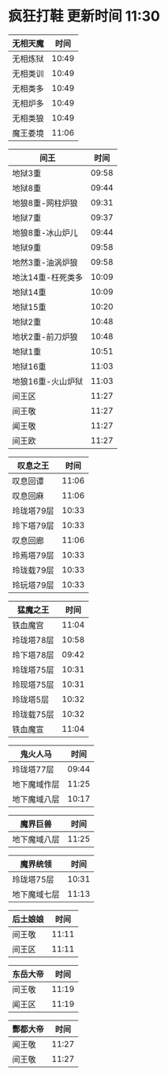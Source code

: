 # 疯狂打鞋 更新时间 11:30

| 无相天魔   | 时间    |
|--------|-------|
| 无相炼狱 | 10:49 |
| 无相类训 | 10:49 |
| 无相类多 | 10:49 |
| 无相炉多 | 10:49 |
| 无相类狼 | 10:49 |
| 魔王娄境 | 11:06 |

| 间王   | 时间    |
|--------|-------|
| 地狱3重 | 09:58 |
| 地狱8重 | 09:44 |
| 地狼8重-网柱炉狼 | 09:31 |
| 地狱7重 | 09:37 |
| 地狼8重-冰山炉儿 | 09:44 |
| 地狱9重 | 09:58 |
| 地然3重-油涡炉狼 | 09:58 |
| 地汰14重-枉死类多 | 10:09 |
| 地狱14重 | 10:09 |
| 地狱15重 | 10:20 |
| 地狱2重 | 10:48 |
| 地状2重-前刀炉狼 | 10:48 |
| 地狱1重 | 10:51 |
| 地狱16重 | 11:03 |
| 地狼16重-火山炉狱 | 11:03 |
| 间王区 | 11:27 |
| 间王敬 | 11:27 |
| 闻王敬 | 11:27 |
| 间王欧 | 11:27 |

| 叹息之王   | 时间    |
|--------|-------|
| 叹息回谭 | 11:06 |
| 叹息回麻 | 11:06 |
| 玲珑塔79层 | 10:33 |
| 玲下塔79层 | 10:33 |
| 叹息回廊 | 11:06 |
| 玲焉塔79层 | 10:33 |
| 玲珑载79层 | 10:33 |
| 玲玩塔79层 | 10:33 |

| 猛魔之王   | 时间    |
|--------|-------|
| 铁血魔宫 | 11:04 |
| 玲珑塔78层 | 10:58 |
| 玲下塔78层 | 09:42 |
| 玲珑塔75层 | 10:31 |
| 玲现塔75层 | 10:31 |
| 玲珑塔5层 | 10:32 |
| 玲珑载75层 | 10:32 |
| 铁血魔宣 | 11:04 |

| 鬼火人马   | 时间    |
|--------|-------|
| 玲珑塔77层 | 09:44 |
| 地下魔域作层 | 11:25 |
| 地下魔域八层 | 10:17 |

| 魔界巨兽   | 时间    |
|--------|-------|
| 地下魔域八层 | 11:25 |

| 魔界统领   | 时间    |
|--------|-------|
| 玲珑塔75层 | 10:31 |
| 地下魔域七层 | 11:13 |

| 后土娘娘   | 时间    |
|--------|-------|
| 间王敬 | 11:11 |
| 间王区 | 11:11 |

| 东岳大帝   | 时间    |
|--------|-------|
| 间王敬 | 11:19 |
| 闻王区 | 11:19 |

| 酆都大帝   | 时间    |
|--------|-------|
| 闻王敬 | 11:27 |
| 间王敬 | 11:27 |